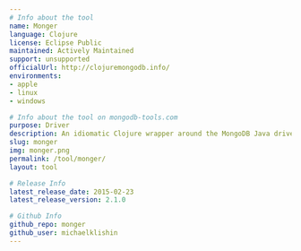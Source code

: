 ```yaml
---
# Info about the tool
name: Monger
language: Clojure
license: Eclipse Public
maintained: Actively Maintained
support: unsupported
officialUrl: http://clojuremongodb.info/
environments:
- apple
- linux
- windows

# Info about the tool on mongodb-tools.com
purpose: Driver
description: An idiomatic Clojure wrapper around the MongoDB Java driver.
slug: monger
img: monger.png
permalink: /tool/monger/
layout: tool

# Release Info
latest_release_date: 2015-02-23
latest_release_version: 2.1.0

# Github Info
github_repo: monger
github_user: michaelklishin
---
```


